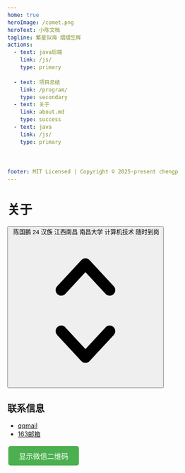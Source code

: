 ```yaml
---
home: true
heroImage: /comet.png
heroText: 小陈文档
tagline: 繁星似海 熠熠生辉
actions:
  - text: java后端
    link: /js/
    type: primary
    
  - text: 项目总结
    link: /program/
    type: secondary
  - text: 关于
    link: about.md
    type: success
  - text: java
    link: /js/
    type: primary



footer: MIT Licensed | Copyright © 2025-present chengp
---
```


# 关于

<div class="relative mt-2">
  <button type="button" class="relative w-full cursor-default rounded-md bg-white py-1.5 pl-3 pr-10 text-left text-gray-900 shadow-sm ring-1 ring-inset ring-gray-300 focus:outline-none focus:ring-2 focus:ring-indigo-500 sm:text-sm sm:leading-6" aria-haspopup="listbox" aria-expanded="true" aria-labelledby="listbox-label">
    <span class="flex items-center">
      <img src="https://images.unsplash.com/photo-1472099645785-5658abf4ff4e?ixlib=rb-1.2.1&ixid=eyJhcHBfaWQiOjEyMDd9&auto=format&fit=facearea&facepad=2&w=256&h=256&q=80" alt="" class="h-5 w-5 flex-shrink-0 rounded-full">
      <span class="ml-3 block truncate">陈国鹏  24  汉族   江西南昌    南昌大学    计算机技术    随时到岗  </span>
    </span>
    <span class="pointer-events-none absolute inset-y-0 right-0 ml-3 flex items-center pr-2">
      <svg class="h-5 w-5 text-gray-400" viewBox="0 0 20 20" fill="currentColor" aria-hidden="true">
        <path fill-rule="evenodd" d="M10 3a.75.75 0 01.55.24l3.25 3.5a.75.75 0 11-1.1 1.02L10 4.852 7.3 7.76a.75.75 0 01-1.1-1.02l3.25-3.5A.75.75 0 0110 3zm-3.76 9.2a.75.75 0 011.06.04l2.7 2.908 2.7-2.908a.75.75 0 111.1 1.02l-3.25 3.5a.75.75 0 01-1.1 0l-3.25-3.5a.75.75 0 01.04-1.06z" clip-rule="evenodd" />
      </svg>
    </span>
  </button>
</div>

## 联系信息

- [qqmail](mailto:1787536379@qq.com)      
- [163邮箱](mailto:13217958672@163.com)


<button id="show-wechat-qr" style="background-color: #4CAF50; /* Green */
  border: none;
  color: white;
  padding: 10px 24px;
  text-align: center;
  text-decoration: none;
  display: inline-block;
  font-size: 16px;
  margin: 4px 2px;
  cursor: pointer;
  border-radius: 5px;">显示微信二维码</button>

<!-- 微信二维码模态框 -->
<div id="wechat-modal" style="display: none; position: fixed; z-index: 1; left: 0; top: 0; width: 100%; height: 100%; overflow: auto; background-color: rgba(0,0,0,0.4);">
  <!-- 模态框内容 -->
  <div style="background-color: #fefefe; margin: 15% auto; padding: 20px; border: 1px solid #888; width: 80%; max-width: 300px; text-align: center; position: relative;">
    <span id="hide-wechat-qr" style="color: #aaa; position: absolute; top: 10px; right: 10px; font-size: 28px; font-weight: bold; cursor: pointer;">&times;</span>
    <p>我的微信二维码</p>
    <img src="/wechat.jpg" alt="微信二维码" style="max-width: 100%; height: auto;">
  </div>
</div>

<script>
// 获取模态框
var modal = document.getElementById("wechat-modal");

// 获取打开模态框的按钮
var btn = document.getElementById("show-wechat-qr");

// 获取关闭模态框的 span 元素
var span = document.getElementById("hide-wechat-qr");

// 当用户点击按钮时，打开模态框
btn.onclick = function() {
  modal.style.display = "block";
}

// 当用户点击 (x) 或模态框外部时关闭模态框
span.onclick = function() {
  modal.style.display = "none";
}

window.onclick = function(event) {
  if (event.target == modal) {
    modal.style.display = "none";
  }
}
</script>


